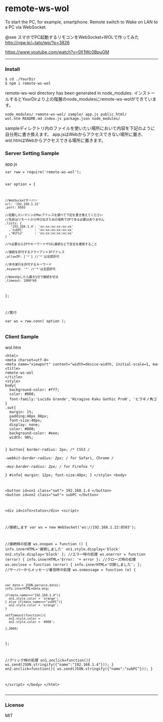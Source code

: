 # remote-ws-wol
To start the PC, for example, smartphone. Remote switch to Wake on LAN to a PC via WebSocket.

@see 
スマホでPC起動するリモコンをWebSocket+WOLで作ってみた
http://ngw.jp/~tato/wp/?p=3826

https://www.youtube.com/watch?v=0X1Wc0BpuGM

<hr>
<h3>Install</h3><code><pre>$ cd ./YourDir
$ npm i remote-ws-wol
</pre></code>

remote-ws-wol directory has been generated in node_modules.
インストールするとYourDirより上の階層のnode_modulesにremote-ws-wolができています。
<code><pre>node_modules/
    remote-ws-wol/
        sample/
            app.js
            public_html/
                wol.htm
        README.md
        index.js
        package.json
        node_modules/
</pre></code>

sampleディレクトリ内のファイルを使いたい場所において内容を下記のように自分用に書き換えます。
app.jsはWebからアクセスできない場所に置き、wol.htmはWebからアクセスできる場所に置きます。

<h3>Server Setting Sample</h3>app.js<code><pre>
var rww = require('remote-ws-wol');

var option = {
  
    //WebSocketサーバー
    url: '192.168.1.22'
    ,port: 8503

    //起動したいマシンのMacアドレスを調べて下記を書き換えてください
    //名前はリモートから呼び出すための仮称でIPである必要はありません
    ,lists: {
       '192.168.1.4': 'xx:xx:xx:xx:xx:xx'
      ,'subPC'      : 'xx:xx:xx:xx:xx:xx'
      ,'WiFi2'      : 'xx:xx:xx:xx:xx:xx'
    } 
  
    //※必要ならIPやキーワードやSSL接続などで安全を確保すること
  
    //接続を許可するクライアントIPアドレス
    ,allowIP: ['*'] //'*'は全部許可
  
    //命令実行を許可するキーワード
    ,keyword: '*' //'*'は全部許可
    
    //WakeUpしたら最大1分で接続を切る
    ,timeout: 1000*60
    
};
  
//実行    
var ws = rww.conn( option );
</pre></code>

<h3>Client Sample</h3>wol.htm<code><pre>
&lt;html>
&lt;meta charset=utf-8>
&lt;meta name="viewport" content="width=device-width, initial-scale=1, maximum-scale=1, user-scalable=no, minimal-ui">
&lt;title>
remote-ws-wol
&lt;/title>
&lt;style>
body{
  background-color: #fff;
  color: #000;
  font-family:'Lucida Grande','Hiragino Kaku Gothic ProN', 'ヒラギノ角ゴ ProN W3',Meiryo, メイリオ, sans-serif;
}
.swt{
  margin: 1%;
  padding:48px 88px;
  font-size:40px;
  display: none;
  color: #000;
  background-color: #eee;
  width: 98%;
  
}
button{
  border-radius: 2px;         /* CSS3 */  
  -webkit-border-radius: 2px; /* for Safari, Chrome */  
  -moz-border-radius: 2px;    /* for Firefox */  
}
#info{
  margin: 12px;
  font-size:48px;
}
&lt;/style>
&lt;body>

&lt;button id=on1 class="swt"> 192.168.1.4 &lt;/button>
&lt;button id=on2 class="swt"> subPC &lt;/button>

&lt;div id=info>status&lt;/div>
&lt;script>

  //接続します
  var ws = new WebSocket('ws://192.168.1.22:8503');
  
  //接続時の処理
  ws.onopen = function () {
    info.innerHTML='接続しました'
    on1.style.display='block'
    on2.style.display='block'
  };
  //エラー時の処理
  ws.onerror = function (error) {
    info.innerHTML='Error: '+ error
  };
  //クローズ時の処理
  ws.onclose = function (error) {
    info.innerHTML='切断しました';
  };
  //サーバーからメッセージ着信時の処理
  ws.onmessage = function (e) {
  
    var data = JSON.parse(e.data);
    info.innerHTML=data.msg;
    
    if(data.name==="192.168.1.4"){
      on1.style.color = 'orange';
    } else if(data.name==="subPC"){
      on2.style.color = 'orange';
    }
    
    setTimeout(function(){
      on1.style.color =
      on2.style.color = '#000';
      
    },2000)
  };
  
  //クリック時の処理
  on1.onclick=function(){
    ws.send(JSON.stringify({"name":"192.168.1.4"}));
  }
  on2.onclick=function(){
    ws.send(JSON.stringify({"name":"subPC"}));
  }

&lt;/script>
&lt;/body>
&lt;/html>
</pre></code>
<hr>
<h3>License</h3>
MIT
